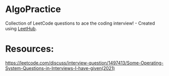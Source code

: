 # AlgoPractice
Collection of LeetCode questions to ace the coding interview! - Created using [LeetHub](https://github.com/QasimWani/LeetHub).

# Resources:

https://leetcode.com/discuss/interview-question/1497413/Some-Operating-System-Questions-in-Interviews-I-have-given(2021)

